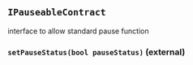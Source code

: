 ## `IPauseableContract`



interface to allow standard pause function


### `setPauseStatus(bool pauseStatus)` (external)






